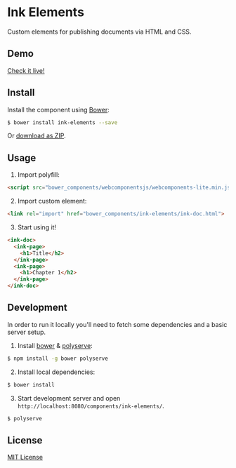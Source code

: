 # Ink Elements

Custom elements for publishing documents via HTML and CSS.

## Demo

[Check it live!](http://rgladwell.github.io/ink-elements)

## Install

Install the component using [Bower](http://bower.io/):

```sh
$ bower install ink-elements --save
```

Or [download as ZIP](https://github.com/rgladwell/ink-elements/archive/master.zip).

## Usage

1. Import polyfill:

```html
<script src="bower_components/webcomponentsjs/webcomponents-lite.min.js"></script>
```

2. Import custom element:

```html
<link rel="import" href="bower_components/ink-elements/ink-doc.html">
```

3. Start using it!

```html
<ink-doc>
  <ink-page>
    <h1>Title</h2>
  </ink-page>
  <ink-page>
    <h1>Chapter 1</h2>
  </ink-page>
</ink-doc>
```

## Development

In order to run it locally you'll need to fetch some dependencies and a basic server setup.

1. Install [bower](http://bower.io/) & [polyserve](https://npmjs.com/polyserve):

```sh
$ npm install -g bower polyserve
```

2. Install local dependencies:

```sh
$ bower install
```

3. Start development server and open `http://localhost:8080/components/ink-elements/`.

```sh
$ polyserve
```

## License

[MIT License](http://opensource.org/licenses/MIT)
